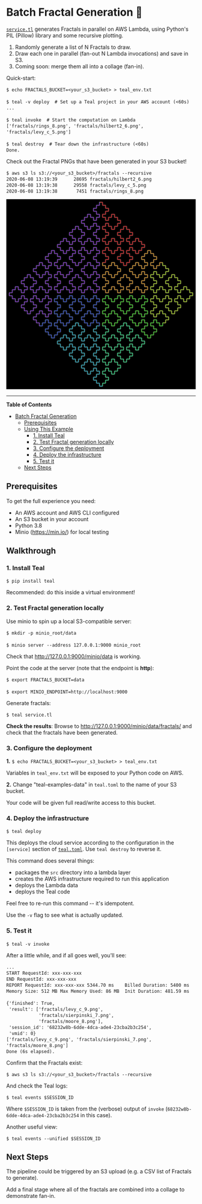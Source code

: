 # Batch Fractal Generation 💮

[`service.tl`](service.tl) generates Fractals in parallel on AWS Lambda, using
Python's PIL (Pillow) library and some recursive plotting.

1. Randomly generate a list of N Fractals to draw.
2. Draw each one in parallel (fan-out N Lambda invocations) and save in S3.
3. Coming soon: merge them all into a collage (fan-in).

Quick-start:

```shell
$ echo FRACTALS_BUCKET=<your_s3_bucket> > teal_env.txt

$ teal -v deploy  # Set up a Teal project in your AWS account (<60s)
...

$ teal invoke  # Start the computation on Lambda
['fractals/rings_8.png', 'fractals/hilbert2_6.png', 'fractals/levy_c_5.png']

$ teal destroy  # Tear down the infrastructure (<60s)
Done.
```

Check out the Fractal PNGs that have been generated in your S3 bucket!

```shell
$ aws s3 ls s3://<your_s3_bucket>/fractals --recursive
2020-06-08 13:19:39      28695 fractals/hilbert2_6.png
2020-06-08 13:19:38      29558 fractals/levy_c_5.png
2020-06-08 13:19:38       7451 fractals/rings_8.png
```

![Sierpinski](img/sierpinski.png)

---


<!-- markdown-toc start - Don't edit this section. Run M-x markdown-toc-refresh-toc -->
**Table of Contents**

- [Batch Fractal Generation](#batch-fractal-generation)
    - [Prerequisites](#prerequisites)
    - [Using This Example](#using-this-example)
        - [1. Install Teal](#1-install-teal)
        - [2. Test Fractal generation locally](#2-test-fractal-generation-locally)
        - [3. Configure the deployment](#3-configure-the-deployment)
        - [4. Deploy the infrastructure](#4-deploy-the-infrastructure)
        - [5. Test it](#5-test-it)
    - [Next Steps](#next-steps)

<!-- markdown-toc end -->


## Prerequisites

To get the full experience you need:
- An AWS account and AWS CLI configured
- An S3 bucket in your account
- Python 3.8
- Minio (https://min.io/) for local testing


## Walkthrough


### 1. Install Teal

```shell
$ pip install teal
```

Recommended: do this inside a virtual environment!


### 2. Test Fractal generation locally

Use minio to spin up a local S3-compatible server:

```shell
$ mkdir -p minio_root/data

$ minio server --address 127.0.0.1:9000 minio_root
```

Check that http://127.0.0.1:9000/minio/data is working.

Point the code at the server (note that the endpoint is **http**):

```shell
$ export FRACTALS_BUCKET=data

$ export MINIO_ENDPOINT=http://localhost:9000
```

Generate fractals:

```shell
$ teal service.tl
```

**Check the results**: Browse to http://127.0.0.1:9000/minio/data/fractals/ and
check that the fractals have been generated.


### 3. Configure the deployment

**1.** `$ echo FRACTALS_BUCKET=<your_s3_bucket> > teal_env.txt`

Variables in `teal_env.txt` will be exposed to your Python code on AWS.

**2.** Change "teal-examples-data" in `teal.toml` to the name of your S3 bucket.

Your code will be given full read/write access to this bucket.


### 4. Deploy the infrastructure

```shell
$ teal deploy
```

This deploys the cloud service according to the configuration in the `[service]`
section of [`teal.toml`](teal.toml). Use `teal destroy` to reverse it.

This command does several things:
- packages the `src` directory into a lambda layer
- creates the AWS infrastructure required to run this application
- deploys the Lambda data
- deploys the Teal code

Feel free to re-run this command -- it's idempotent.

Use the `-v` flag to see what is actually updated.


### 5. Test it

```shell
$ teal -v invoke
```

After a little while, and if all goes well, you'll see:

```
...
START RequestId: xxx-xxx-xxx
END RequestId: xxx-xxx-xxx
REPORT RequestId: xxx-xxx-xxx 5344.70 ms	Billed Duration: 5400 ms	Memory Size: 512 MB	Max Memory Used: 86 MB	Init Duration: 481.59 ms

{'finished': True,
 'result': ['fractals/levy_c_9.png',
            'fractals/sierpinski_7.png',
            'fractals/moore_8.png'],
 'session_id': '68232w8b-6dde-4dca-ade4-23cba2b3c254',
 'vmid': 0}
['fractals/levy_c_9.png', 'fractals/sierpinski_7.png', 'fractals/moore_8.png']
Done (6s elapsed).
```

Confirm that the Fractals exist:

```shell
$ aws s3 ls s3://<your_s3_bucket>/fractals --recursive
```

And check the Teal logs:

```shell
$ teal events $SESSION_ID
```

Where `$SESSION_ID` is taken from the (verbose) output of `invoke`
(`68232w8b-6dde-4dca-ade4-23cba2b3c254` in this case).

Another useful view:

```shell
$ teal events --unified $SESSION_ID
```


## Next Steps

The pipeline could be triggered by an S3 upload (e.g. a CSV list of Fractals to
generate).

Add a final stage where all of the fractals are combined into a collage to
demonstrate fan-in.

